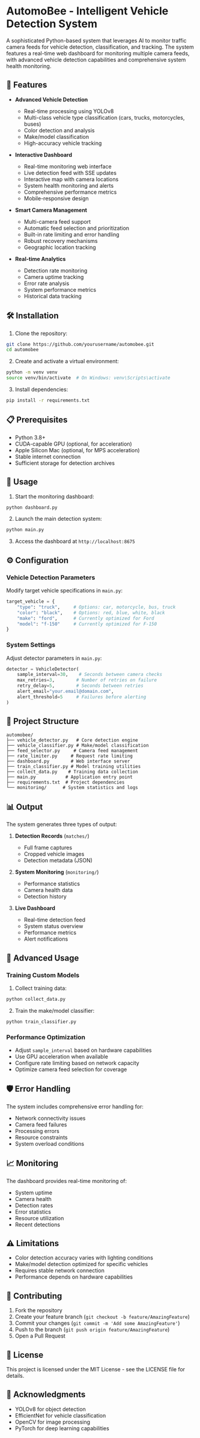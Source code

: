 # AutomoBee - Intelligent Vehicle Detection System

A sophisticated Python-based system that leverages AI to monitor traffic camera feeds for vehicle detection, classification, and tracking. The system features a real-time web dashboard for monitoring multiple camera feeds, with advanced vehicle detection capabilities and comprehensive system health monitoring.

## 🚀 Features

- **Advanced Vehicle Detection**
  - Real-time processing using YOLOv8
  - Multi-class vehicle type classification (cars, trucks, motorcycles, buses)
  - Color detection and analysis
  - Make/model classification
  - High-accuracy vehicle tracking

- **Interactive Dashboard**
  - Real-time monitoring web interface
  - Live detection feed with SSE updates
  - Interactive map with camera locations
  - System health monitoring and alerts
  - Comprehensive performance metrics
  - Mobile-responsive design

- **Smart Camera Management**
  - Multi-camera feed support
  - Automatic feed selection and prioritization
  - Built-in rate limiting and error handling
  - Robust recovery mechanisms
  - Geographic location tracking

- **Real-time Analytics**
  - Detection rate monitoring
  - Camera uptime tracking
  - Error rate analysis
  - System performance metrics
  - Historical data tracking

## 🛠 Installation

1. Clone the repository:
```bash
git clone https://github.com/yourusername/automobee.git
cd automobee
```

2. Create and activate a virtual environment:
```bash
python -m venv venv
source venv/bin/activate  # On Windows: venv\Scripts\activate
```

3. Install dependencies:
```bash
pip install -r requirements.txt
```

## 📋 Prerequisites

- Python 3.8+
- CUDA-capable GPU (optional, for acceleration)
- Apple Silicon Mac (optional, for MPS acceleration)
- Stable internet connection
- Sufficient storage for detection archives

## 🚦 Usage

1. Start the monitoring dashboard:
```bash
python dashboard.py
```

2. Launch the main detection system:
```bash
python main.py
```

3. Access the dashboard at `http://localhost:8675`

## ⚙️ Configuration

### Vehicle Detection Parameters

Modify target vehicle specifications in `main.py`:
```python
target_vehicle = {
    "type": "truck",     # Options: car, motorcycle, bus, truck
    "color": "black",    # Options: red, blue, white, black
    "make": "ford",      # Currently optimized for Ford
    "model": "f-150"     # Currently optimized for F-150
}
```

### System Settings

Adjust detector parameters in `main.py`:
```python
detector = VehicleDetector(
    sample_interval=30,    # Seconds between camera checks
    max_retries=3,        # Number of retries on failure
    retry_delay=5,        # Seconds between retries
    alert_email="your.email@domain.com",
    alert_threshold=5     # Failures before alerting
)
```

## 📁 Project Structure

```
automobee/
├── vehicle_detector.py   # Core detection engine
├── vehicle_classifier.py # Make/model classification
├── feed_selector.py     # Camera feed management
├── rate_limiter.py     # Request rate limiting
├── dashboard.py        # Web interface server
├── train_classifier.py # Model training utilities
├── collect_data.py    # Training data collection
├── main.py           # Application entry point
├── requirements.txt  # Project dependencies
└── monitoring/      # System statistics and logs
```

## 📊 Output

The system generates three types of output:

1. **Detection Records** (`matches/`)
   - Full frame captures
   - Cropped vehicle images
   - Detection metadata (JSON)

2. **System Monitoring** (`monitoring/`)
   - Performance statistics
   - Camera health data
   - Detection history

3. **Live Dashboard**
   - Real-time detection feed
   - System status overview
   - Performance metrics
   - Alert notifications

## 🔧 Advanced Usage

### Training Custom Models

1. Collect training data:
```bash
python collect_data.py
```

2. Train the make/model classifier:
```bash
python train_classifier.py
```

### Performance Optimization

- Adjust `sample_interval` based on hardware capabilities
- Use GPU acceleration when available
- Configure rate limiting based on network capacity
- Optimize camera feed selection for coverage

## 🛡 Error Handling

The system includes comprehensive error handling for:
- Network connectivity issues
- Camera feed failures
- Processing errors
- Resource constraints
- System overload conditions

## 📈 Monitoring

The dashboard provides real-time monitoring of:
- System uptime
- Camera health
- Detection rates
- Error statistics
- Resource utilization
- Recent detections

## ⚠️ Limitations

- Color detection accuracy varies with lighting conditions
- Make/model detection optimized for specific vehicles
- Requires stable network connection
- Performance depends on hardware capabilities

## 🤝 Contributing

1. Fork the repository
2. Create your feature branch (`git checkout -b feature/AmazingFeature`)
3. Commit your changes (`git commit -m 'Add some AmazingFeature'`)
4. Push to the branch (`git push origin feature/AmazingFeature`)
5. Open a Pull Request

## 📝 License

This project is licensed under the MIT License - see the LICENSE file for details.

## 🙏 Acknowledgments

- YOLOv8 for object detection
- EfficientNet for vehicle classification
- OpenCV for image processing
- PyTorch for deep learning capabilities